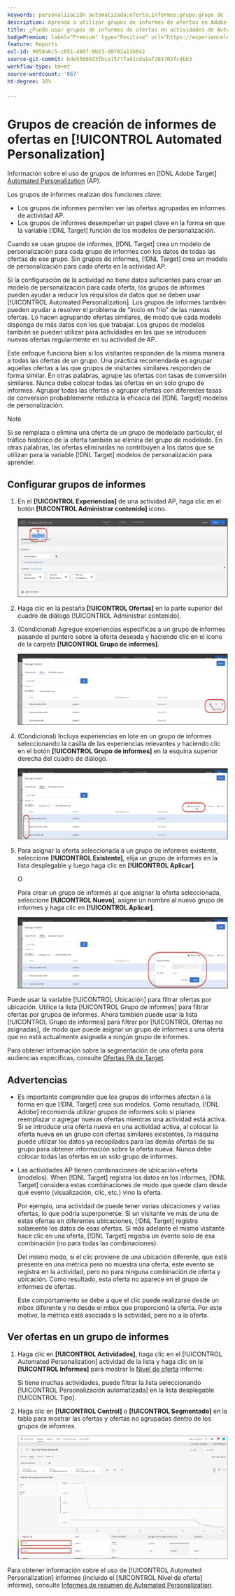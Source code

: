 ```yaml
---
keywords: personalización automatizada;oferta;informes;grupo;grupo de informes;ap
description: Aprenda a utilizar grupos de informes de ofertas en Adobe [!DNL Target] [!UICONTROL Automated Personalization] actividades.
title: ¿Puedo usar grupos de informes de ofertas en actividades de Automated Personalization?
badgePremium: label="Premium" type="Positive" url="https://experienceleague.adobe.com/docs/target/using/introduction/intro.html?lang=en#premium newtab=true" tooltip="See what's included in Target Premium."
feature: Reports
exl-id: 9058a6c5-c651-480f-9b23-d0782a13b042
source-git-commit: bde5506033fbca1577fad1cda1af203702fc4bb3
workflow-type: tm+mt
source-wordcount: '867'
ht-degree: 30%

---
```


# Grupos de creación de informes de ofertas en [!UICONTROL Automated Personalization]

Información sobre el uso de grupos de informes en [!DNL Adobe Target] [Automated Personalization](/help/main/c-activities/t-automated-personalization/automated-personalization.md) (AP).

Los grupos de informes realizan dos funciones clave:

* Los grupos de informes permiten ver las ofertas agrupadas en informes de actividad AP.
* Los grupos de informes desempeñan un papel clave en la forma en que la variable [!DNL Target] función de los modelos de personalización.

Cuando se usan grupos de informes, [!DNL Target] crea un modelo de personalización para cada grupo de informes con los datos de todas las ofertas de ese grupo. Sin grupos de informes, [!DNL Target] crea un modelo de personalización para cada oferta en la actividad AP.

Si la configuración de la actividad no tiene datos suficientes para crear un modelo de personalización para cada oferta, los grupos de informes pueden ayudar a reducir los requisitos de datos que se deben usar [!UICONTROL Automated Personalization]. Los grupos de informes también pueden ayudar a resolver el problema de “inicio en frío” de las nuevas ofertas. Lo hacen agrupando ofertas similares, de modo que cada modelo disponga de más datos con los que trabajar. Los grupos de modelos también se pueden utilizar para actividades en las que se introducen nuevas ofertas regularmente en su actividad de AP.

Este enfoque funciona bien si los visitantes responden de la misma manera a todas las ofertas de un grupo. Una práctica recomendada es agrupar aquellas ofertas a las que grupos de visitantes similares responden de forma similar. En otras palabras, agrupe las ofertas con tasas de conversión similares. Nunca debe colocar todas las ofertas en un solo grupo de informes. Agrupar todas las ofertas o agrupar ofertas con diferentes tasas de conversión probablemente reduzca la eficacia del [!DNL Target] modelos de personalización.

>[!NOTE]
>
>Si se remplaza o elimina una oferta de un grupo de modelado particular, el tráfico histórico de la oferta también se elimina del grupo de modelado. En otras palabras, las ofertas eliminadas no contribuyen a los datos que se utilizan para la variable [!DNL Target] modelos de personalización para aprender.

## Configurar grupos de informes

1. En el **[!UICONTROL Experiencias]** de una actividad AP, haga clic en el botón **[!UICONTROL Administrar contenido]** icono.

   ![Icono Administrar contenido](/help/main/c-reports/assets/ap_manage_content.png)

1. Haga clic en la pestaña **[!UICONTROL Ofertas]** en la parte superior del cuadro de diálogo [!UICONTROL Administrar contenido].
1. (Condicional) Agregue experiencias específicas a un grupo de informes pasando el puntero sobre la oferta deseada y haciendo clic en el icono de la carpeta **[!UICONTROL Grupo de informes]**.

   ![Icono del grupo de informes](/help/main/c-reports/assets/ap_manage_content_2.png)

1. (Condicional) Incluya experiencias en lote en un grupo de informes seleccionando la casilla de las experiencias relevantes y haciendo clic en el botón **[!UICONTROL Grupo de informes]** en la esquina superior derecha del cuadro de diálogo.

   ![Icono del grupo de informes](/help/main/c-reports/assets/ap_manage_content_3.png)

1. Para asignar la oferta seleccionada a un grupo de informes existente, seleccione **[!UICONTROL Existente]**, elija un grupo de informes en la lista desplegable y luego haga clic en **[!UICONTROL Aplicar]**.

   O

   Para crear un grupo de informes al que asignar la oferta seleccionada, seleccione **[!UICONTROL Nuevo]**, asigne un nombre al nuevo grupo de informes y haga clic en **[!UICONTROL Aplicar]**.

   ![Nuevo icono para crear un nuevo grupo de informes](/help/main/c-reports/assets/ap_reporting_groups.png)

Puede usar la variable [!UICONTROL Ubicación] para filtrar ofertas por ubicación. Utilice la lista [!UICONTROL Grupo de informes] para filtrar ofertas por grupos de informes. Ahora también puede usar la lista [!UICONTROL Grupo de informes] para filtrar por [!UICONTROL Ofertas no asignadas], de modo que puede asignar un grupo de informes a una oferta que no está actualmente asignada a ningún grupo de informes.

Para obtener información sobre la segmentación de una oferta para audiencias específicas, consulte [Ofertas PA de Target](/help/main/c-activities/t-automated-personalization/ap-target-offers.md#task_F207ED7A41B84FD39BB6FCBFABF4B23E).

## Advertencias 

* Es importante comprender que los grupos de informes afectan a la forma en que [!DNL Target] crea sus modelos. Como resultado, [!DNL Adobe] recomienda utilizar grupos de informes solo si planea reemplazar o agregar nuevas ofertas mientras una actividad está activa. Si se introduce una oferta nueva en una actividad activa, al colocar la oferta nueva en un grupo con ofertas similares existentes, la máquina puede utilizar los datos ya recopilados para las demás ofertas de su grupo para obtener información sobre la oferta nueva. Nunca debe colocar todas las ofertas en un solo grupo de informes.

* Las actividades AP tienen combinaciones de ubicación+oferta (modelos). When [!DNL Target] registra los datos en los informes, [!DNL Target] considera estas combinaciones de modo que quede claro desde qué evento (visualización, clic, etc.) vino la oferta.

   Por ejemplo, una actividad de puede tener varias ubicaciones y varias ofertas, lo que podría superponerse. Si un visitante ve más de una de estas ofertas en diferentes ubicaciones, [!DNL Target] registra solamente los datos de esas ofertas. Si más adelante el mismo visitante hace clic en una oferta, [!DNL Target] registra un evento solo de esa combinación (no para todas las combinaciones).

   Del mismo modo, si el clic proviene de una ubicación diferente, que está presente en una métrica pero no muestra una oferta, este evento se registra en la actividad, pero no para ninguna combinación de oferta y ubicación. Como resultado, esta oferta no aparece en el grupo de informes de ofertas.

   Este comportamiento se debe a que el clic puede realizarse desde un mbox diferente y no desde el mbox que proporcionó la oferta. Por este motivo, la métrica está asociada a la actividad, pero no a la oferta.

## Ver ofertas en un grupo de informes

1. Haga clic en **[!UICONTROL Actividades]**, haga clic en el [!UICONTROL Automated Personalization] actividad de la lista y haga clic en la **[!UICONTROL Informes]** para mostrar la [Nivel de oferta](/help/main/c-reports/personalization-reports/reports-ap.md) informe.

   Si tiene muchas actividades, puede filtrar la lista seleccionando [!UICONTROL Personalización automatizada] en la lista desplegable [!UICONTROL Tipo].

1. Haga clic en **[!UICONTROL Control]** o **[!UICONTROL Segmentado]** en la tabla para mostrar las ofertas y ofertas no agrupadas dentro de los grupos de informes.

   ![Grupos de ofertas: Control y segmentación](/help/main/c-reports/c-report-settings/assets/offer-groups.png)

Para obtener información sobre el uso de [!UICONTROL Automated Personalization] informes (incluido el [!UICONTROL Nivel de oferta] informe), consulte [Informes de resumen de Automated Personalization](/help/main/c-reports/personalization-reports/reports-ap.md).


